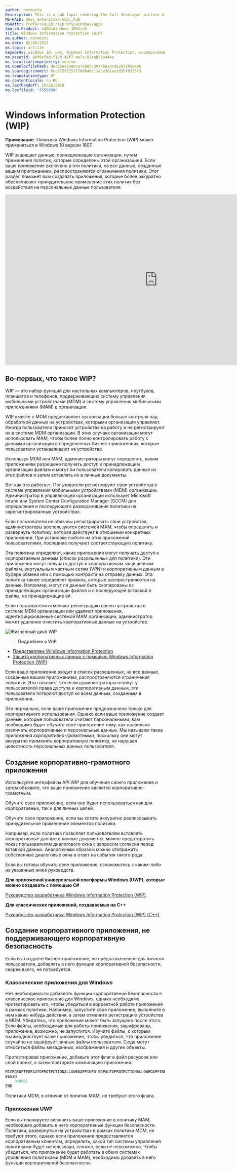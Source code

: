 ```yaml
---
author: normesta
Description: This is a hub topic covering the full developer picture of how Windows Information Protection (WIP) relates to files, buffers, clipboard, networking, background tasks, and data protection under lock.
MS-HAID: dev\_enterprise.edp\_hub
MSHAttr: PreferredLib:/library/windows/apps
Search.Product: eADQiWindows 10XVcnh
title: Windows Information Protection (WIP)
ms.author: normesta
ms.date: 02/08/2017
ms.topic: article
keywords: windows 10, uwp, Windows Information Protection, корпоративные данные, защита корпоративных данных, edp, грамотные приложения
ms.assetid: 08f0cfad-f15d-46f7-ae7c-824a8b1c44ea
ms.localizationpriority: medium
ms.openlocfilehash: dec05e663e6ca7390dc3974b8a3cde2971b50426
ms.sourcegitcommit: 6cc275f2151f78db40c11ace381ee2d35f0155f9
ms.translationtype: MT
ms.contentlocale: ru-RU
ms.lasthandoff: 10/26/2018
ms.locfileid: "5555868"
---
```

# <a name="windows-information-protection-wip"></a>Windows Information Protection (WIP)

__Примечание.__ Политика Windows Information Protection (WIP) может применяться в Windows 10 версии 1607.

WIP защищает данные, принадлежащие организации, путем применения политик, которые определены этой организацией. Если ваше приложение включено в эти политики, на все данные, созданные вашим приложением, распространяются ограничения политики. Этот раздел поможет вам создавать приложения, которые более аккуратно обеспечивают принудительное применение этих политик без воздействия на персональные данные пользователя.
<iframe src="https://channel9.msdn.com/Blogs/Windows-Development-for-the-Enterprise/Securing-Enterprise-Data-with-Windows-Information-Protection/player" width="960" height="540" allowFullScreen frameBorder="0"></iframe>

## <a name="first-what-is-wip"></a>Во-первых, что такое WIP?

WIP — это набор функций для настольных компьютеров, ноутбуков, планшетов и телефонов, поддерживающих систему управления мобильными устройствами (MDM) и систему управления мобильными приложениями (MAM) в организации.

WIP вместе с MDM предоставляет организации больше контроля над обработкой данных на устройствах, которыми организация управляет. Иногда пользователи приносят устройства на работу и не регистрируют их в системе MDM организации.  В этих случаях организации могут использовать MAM, чтобы более полно контролировать работу с данными организации в определенных бизнес-приложениях, которые пользователи устанавливают на устройстве.

Используя MDM или MAM, администраторы могут определять, каким приложениям разрешено получать доступ к принадлежащим организации файлам и могут ли пользователи копировать данные из этих файлов и затем вставлять их в личные документы.

Вот как это работает. Пользователи регистрируют свои устройства в системе управления мобильными устройствами (MDM) организации. Администратор в управляющей организации использует Microsoft Intune или System Center Configuration Manager (SCCM) для определения и последующего разворачивания политики на зарегистрированных устройствах.

Если пользователи не обязаны регистрировать свои устройства, администраторы воспользуются системой MAM, чтобы определить и развернуть политику, которая действует в отношении конкретных приложений. При установке любого из этих приложений пользователями, последние получают соответствующую политику.

Эта политика определяет, какие приложения могут получать доступ к корпоративным данным (*список разрешенных* для политики). Эти приложения могут получать доступ к корпоративным защищенным файлам, виртуальным частным сетям (VPN) и корпоративным данным в буфере обмена или с помощью контракта на отправку данных. Эта политика также определяет правила, которые распространяются на данные. Например, могут ли данные быть скопированы из принадлежащих организации файлов и с последующей вставкой в файлы, не принадлежащие ей.

Если пользователи отменяют регистрацию своего устройства в системе MDM организации или удаляют приложения, идентифицированные системой MAM организации, администратор может удаленно очистить корпоративные данные на устройстве.

![Жизненный цикл WIP](images/wip-lifecycle.png)

> **Подробнее о WIP** <br>
* [Представляем Windows Information Protection](https://blogs.technet.microsoft.com/windowsitpro/2016/06/29/introducing-windows-information-protection/)
* [Защита корпоративных данных с помощью Windows Information Protection (WIP)](https://technet.microsoft.com/library/dn985838(v=vs.85).aspx)

Если ваше приложение входит в список разрешенных, на все данные, созданные вашим приложением, распространяются ограничения политики. Это означает, что если администраторы отзовут у пользователей права доступа к корпоративным данным, эти пользователи потеряют доступ ко всем данным, созданным в приложении.

Это нормально, если ваше приложение предназначено только для корпоративного использования. Однако если ваше приложение создает данные, которые пользователи считают персональными, вам необходимо будет *обучить* свое приложение тому, как правильно различать корпоративные и персональные данные. Мы называем такие приложения *корпоративно-грамотными*, поскольку они могут аккуратно применять корпоративную политику, не нарушая целостность персональных данных пользователя.

## <a name="create-an-enterprise-enlightened-app"></a>Создание корпоративно-грамотного приложения

Используйте интерфейсы API WIP для обучения своего приложения и затем объявите, что ваше приложение является корпоративно-грамотным.

Обучите свое приложение, если оно будет использоваться как для корпоративных, так и для личных целей.

Обучите свое приложение, если вы хотите аккуратно реализовывать принудительное применение элементов политики.

Например, если политика позволяет пользователям вставлять корпоративные данные в личные документы, можно предотвратить показ пользователям диалогового окна с запросом согласия перед вставкой данных. Аналогичным образом можно отображать собственные диалоговые окна в ответ на события такого рода.

Если вы готовы обучить свое приложение, ознакомьтесь с каким-либо из указанных ниже руководств.

**Для приложений универсальной платформы Windows (UWP), которые можно создавать с помощью C#**

[Руководство разработчика Windows Information Protection (WIP)](wip-dev-guide.md).

**Для классических приложений, создаваемых на C++**

[Руководство разработчика Windows Information Protection (WIP) (C++)](http://go.microsoft.com/fwlink/?LinkId=822192).


## <a name="create-non-enlightened-enterprise-app"></a>Создание корпоративного приложения, не поддерживающего корпоративную безопасность

Если вы создаете бизнес-приложение, не предназначенное для личного пользователя, добавлять в него функции корпоративной безопасности, скорее всего, не потребуется.

### <a name="windows-desktop-apps"></a>Классические приложения для Windows
Нет необходимости добавлять функции корпоративной безопасности в классическое приложение для Windows, однако необходимо протестировать его, чтобы убедиться в корректной работе приложения в рамках политики. Например, запустите свое приложение, выполните в нем какие-нибудь действия, а затем отмените регистрацию устройства в MDM. Убедитесь, что приложение может быть запущено после этого. Если файлы, необходимые для работы приложения, зашифрованы, приложение, возможно, не запустится. Изучите файлы, с которым взаимодействует ваше приложение, чтобы убедиться, что приложение случайно не зашифрует личные файлы пользователя. Сюда могут относиться файлы метаданных, изображения и другие объекты.

Протестировав приложение, добавьте этот флаг в файл ресурсов или свой проект, а затем повторите компиляцию приложения.

```cpp
MICROSOFTEDPAUTOPROTECTIONALLOWEDAPPINFO EDPAUTOPROTECTIONALLOWEDAPPINFOID
BEGIN
    0x0001
END
```
Политики MDM, в отличие от политик MAM, не требуют этого флага.

### <a name="uwp-apps"></a>Приложения UWP

Если вы планируете включить ваше приложение в политику MAM, необходимо добавить в него корпоративные функции безопасности. Политики, развернутые на устройствах в рамках политики MDM, не требуют этого, однако если приложение предоставляется корпоративным клиентам, определить, какой тип системы управления политиками будет использован, сложно, если не невозможно. Чтобы убедиться, что приложение будет работать в обеих системах управления политиками (MDM и MAM), необходимо добавить в него функции корпоративной безопасности.






 
